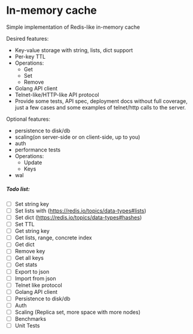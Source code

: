 # In-memory cache

Simple implementation of Redis-like in-memory cache

Desired features:
- Key-value storage with string, lists, dict support
- Per-key TTL
- Operations:
  - Get
  - Set
  - Remove
- Golang API client
- Telnet-like/HTTP-like API protocol
- Provide some tests, API spec, deployment docs without full coverage, just a few cases and some examples of telnet/http calls to the server.

Optional features:
- persistence to disk/db
- scaling(on server-side or on client-side, up to you)
- auth
- performance tests
- Operations:
  - Update
  - Keys
- wal

##### Todo list:
- [ ] Set string key
- [ ] Set lists with (https://redis.io/topics/data-types#lists)
- [ ] Set dict (https://redis.io/topics/data-types#hashes)
- [ ] Set TTL
- [ ] Get string key
- [ ] Get lists, range, concrete index
- [ ] Get dict
- [ ] Remove key
- [ ] Get all keys
- [ ] Get stats
- [ ] Export to json
- [ ] Import from json
- [ ] Telnet like protocol
- [ ] Golang API client
- [ ] Persistence to disk/db
- [ ] Auth
- [ ] Scaling (Replica set, more space with more nodes)
- [ ] Benchmarks
- [ ] Unit Tests
